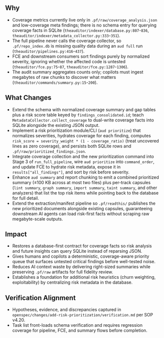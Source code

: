 ## Why
- Coverage metrics currently live only in `.pf/raw/coverage_analysis.json` and low-coverage meta findings; there is no schema entry for querying coverage facts in SQLite (`theauditor/indexer/database.py:807`-`836`, `theauditor/indexer/metadata_collector.py:333`-`351`).
- The full pipeline never calls the coverage collector, so `.pf/repo_index.db` is missing quality data during an `aud full` run (`theauditor/pipelines.py:416`-`437`).
- FCE and downstream consumers sort findings purely by normalized severity, ignoring whether the affected code is untested (`theauditor/fce.py:75`-`87`, `theauditor/fce.py:1287`-`1306`).
- The audit summary aggregates counts only; copilots must ingest megabytes of raw chunks to discover what matters (`theauditor/commands/summary.py:15`-`200`).

## What Changes
- Extend the schema with normalized coverage summary and gap tables plus a risk score table keyed by `findings_consolidated.id`; teach `MetadataCollector.collect_coverage` to dual-write coverage facts into SQLite alongside the existing JSON output.
- Implement a risk prioritization module/CLI (`aud prioritize`) that normalizes severities, hydrates coverage for each finding, computes `risk_score = severity_weight * (1 - coverage_ratio)` (treat uncovered lines as zero coverage), and persists both SQLite rows and `.pf/raw/prioritized_findings.json`.
- Integrate coverage collection and the new prioritization command into Stage 3 of `run_full_pipeline`, wire `aud prioritize` into `command_order`, and update FCE to hydrate risk metadata, expose it in `results["all_findings"]`, and sort by risk before severity.
- Enhance `aud summary` and report chunking to emit a combined prioritized summary (≤100 KB across at most two files) plus per-track capsules (`lint summary`, `graph summary`, `import summary`, `taint summary`, and other analyzers) that list the top risk items while pointing back to the database for full detail.
- Extend the extraction/manifest pipeline so `.pf/readthis/` publishes the new prioritized documents alongside existing capsules, guaranteeing downstream AI agents can load risk-first facts without scraping raw megabyte-scale outputs.

## Impact
- Restores a database-first contract for coverage facts so risk analysis and future insights can query SQLite instead of reparsing JSON.
- Gives humans and copilots a deterministic, coverage-aware priority queue that surfaces untested critical findings before well-tested noise.
- Reduces AI context waste by delivering right-sized summaries while preserving `.pf/raw` artifacts for full fidelity review.
- Establishes a foundation for additional risk heuristics (churn weighting, exploitability) by centralizing risk metadata in the database.

## Verification Alignment
- Hypotheses, evidence, and discrepancies captured in `openspec/changes/add-risk-prioritization/verification.md` per SOP v4.20.
- Task list front-loads schema verification and requires regression coverage for pipeline, FCE, and summary flows before completion.
